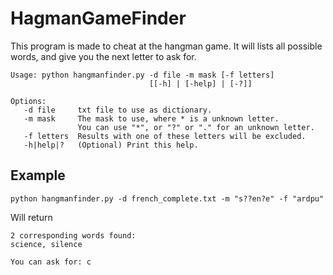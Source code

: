 # HagmanGameFinder

This program is made to cheat at the hangman game. 
It will lists all possible words, and give you the next letter to ask for.
```
Usage: python hangmanfinder.py -d file -m mask [-f letters]
                               [[-h] | [-help] | [-?]]

Options:
   -d file     txt file to use as dictionary.
   -m mask     The mask to use, where * is a unknown letter.
               You can use "*", or "?" or "." for an unknown letter.
   -f letters  Results with one of these letters will be excluded.
   -h|help|?   (Optional) Print this help.
```

## Example
```
python hangmanfinder.py -d french_complete.txt -m "s??en?e" -f "ardpu"
```
 Will return
```
2 corresponding words found:
science, silence

You can ask for: c
```
